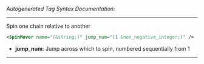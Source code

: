 _Autogenerated Tag Syntax Documentation:_

---
Spin one chain relative to another

```xml
<SpinMover name="(&string;)" jump_num="(1 &non_negative_integer;)" />
```

-   **jump_num**: Jump across which to spin, numbered sequentially from 1

---
